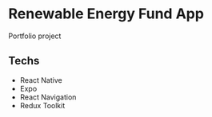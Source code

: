 # Renewable Energy Fund App

Portfolio project

## Techs

- React Native
- Expo
- React Navigation
- Redux Toolkit
